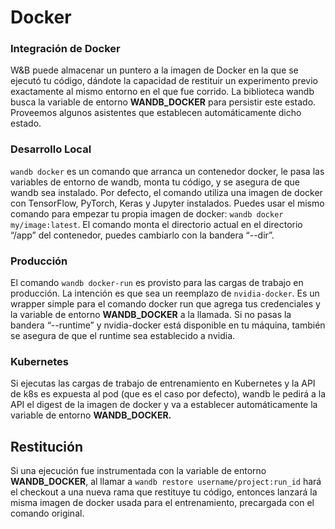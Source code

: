 # Docker

###  Integración de Docker

W&B puede almacenar un puntero a la imagen de Docker en la que se ejecutó tu código, dándote la capacidad de restituir un experimento previo exactamente al mismo entorno en el que fue corrido. La biblioteca wandb busca la variable de entorno **WANDB\_DOCKER** para persistir este estado. Proveemos algunos asistentes que establecen automáticamente dicho estado.

###  Desarrollo Local

 `wandb docker` es un comando que arranca un contenedor docker, le pasa las variables de entorno de wandb, monta tu código, y se asegura de que wandb sea instalado. Por defecto, el comando utiliza una imagen de docker con TensorFlow, PyTorch, Keras y Jupyter instalados. Puedes usar el mismo comando para empezar tu propia imagen de docker: `wandb docker my/image:latest`. El comando monta el directorio actual en el directorio “/app” del contenedor, puedes cambiarlo con la bandera “--dir”.

### Producción

El comando `wandb docker-run` es provisto para las cargas de trabajo en producción. La intención es que sea un reemplazo de `nvidia-docker`. Es un wrapper simple para el comando docker run que agrega tus credenciales y la variable de entorno **WANDB\_DOCKER** a la llamada. Si no pasas la bandera “--runtime” y nvidia-docker está disponible en tu máquina, también se asegura de que el runtime sea establecido a nvidia.

### Kubernetes

Si ejecutas las cargas de trabajo de entrenamiento en Kubernetes y la API de k8s es expuesta al pod \(que es el caso por defecto\), wandb le pedirá a la API el digest de la imagen de docker y va a establecer automáticamente la variable de entorno **WANDB\_DOCKER.**

##  Restitución

 Si una ejecución fue instrumentada con la variable de entorno **WANDB\_DOCKER**, al llamar a `wandb restore username/project:run_id` hará el checkout a una nueva rama que restituye tu código, entonces lanzará la misma imagen de docker usada para el entrenamiento, precargada con el comando original.

